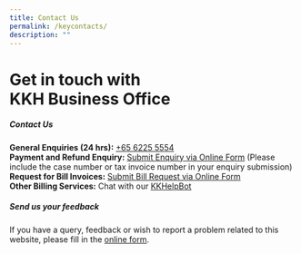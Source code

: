 ```yaml
---
title: Contact Us
permalink: /keycontacts/
description: ""
---
```

# **Get in touch with<br> KKH Business Office**


##### **Contact Us**
**General Enquiries (24 hrs):** [+65 6225 5554](tel:+6562255554)<br>
**Payment and Refund Enquiry:** [Submit Enquiry via Online Form](https://for.sg/askshs)  (Please include the case number or tax invoice number in your enquiry submission)<br>
**Request for Bill Invoices:** [Submit Bill Request via Online Form](https://for.sg/shsbill)<br>
**Other Billing Services:** Chat with our [KKHelpBot](http://www.kkh.com.sg/billing-services)


##### **Send us your feedback**
If you have a query, feedback or wish to report a problem related to this website, please fill in the [online form](https://form.gov.sg/5ee64839c874b200134f59d2).